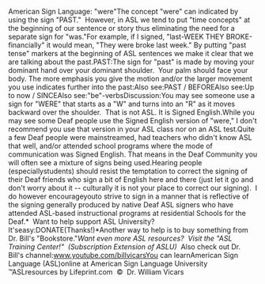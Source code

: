 American Sign Language: 
		"were"The concept "were" can indicated by using the sign "PAST."  
	However, in ASL we tend to put "time concepts" at the beginning of our 
	sentence or story thus eliminating the need for a separate sign for "was."For example, if I signed, "last-WEEK THEY BROKE-financially" it would 
	mean, "They were broke last week." By putting "past tense" markers at the 
	beginning of ASL sentences we make it clear that we are talking about the 
	past.PAST:The sign for "past" is
made by moving your dominant hand over your dominant shoulder.  Your palm should face your body. The more emphasis you give the motion 
and/or the larger movement you use indicates further into the past:Also see:PAST / BEFOREAlso see:Up to now / SINCEAlso see:"be"-verbsDiscussion:You may see someone use a sign for "WERE" that starts as a "W" and turns 
	into an "R" as it moves backward over the shoulder.  That is not ASL. 
	It is Signed English.While you may see some Deaf people use the Signed English version of "were," 
	I don't recommend you use that version in your ASL class nor on an ASL test.Quite a few Deaf people were mainstreamed, had teachers who didn't know ASL 
	that well, and/or attended school programs where the mode of communication 
	was Signed English. That means in the Deaf Community you will often see a 
	mixture of signs being used.Hearing people (especiallystudents) should resist the temptation to 
	correct the signing of their Deaf friends who sign a bit of English here and 
	there (just let it go and don't worry about it -- culturally it is not your 
	place to correct our signing).  I do however encourageyouto 
	strive to sign in a manner that is reflective of the signing generally 
	produced by native Deaf ASL signers who have attended ASL-based 
	instructional programs at residential Schools for the Deaf.* 
Want to help support ASL University?  It'seasy:DONATE(Thanks!)*Another way to help is to buy something from Dr. Bill's "Bookstore."*Want even more ASL resources?  Visit the "ASL Training Center!"  (Subscription 
Extension of ASLU)*  Also check out Dr. Bill's channel:www.youtube.com/billvicarsYou can learnAmerican Sign Language (ASL)online at American Sign Language University ™ASLresources by Lifeprint.com  ©  Dr. William Vicars